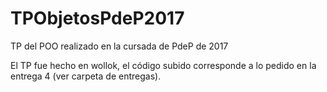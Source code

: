 # TPObjetosPdeP2017
TP del POO realizado en la cursada de PdeP de 2017

El TP fue hecho en wollok, el código subido corresponde a lo pedido en la entrega 4 (ver carpeta de entregas).

